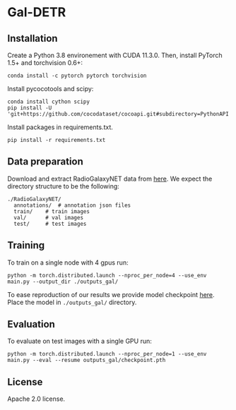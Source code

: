 **Gal-DETR**
========

## Installation
Create a Python 3.8 environement with CUDA 11.3.0. 
Then, install PyTorch 1.5+ and torchvision 0.6+:
```
conda install -c pytorch pytorch torchvision
```
Install pycocotools and scipy:
```
conda install cython scipy
pip install -U 'git+https://github.com/cocodataset/cocoapi.git#subdirectory=PythonAPI'
```
Install packages in requirements.txt.
```
pip install -r requirements.txt
```

## Data preparation

Download and extract RadioGalaxyNET data from [here](https://doi.org/10.25919/btk3-vx79).
We expect the directory structure to be the following:
```
./RadioGalaxyNET/
  annotations/  # annotation json files
  train/    # train images
  val/      # val images
  test/     # test images
```

## Training
To train on a single node with 4 gpus run:
```
python -m torch.distributed.launch --nproc_per_node=4 --use_env main.py --output_dir ./outputs_gal/
```
To ease reproduction of our results we provide model checkpoint [here](https://figshare.com/s/4818dcd3abf0a9d425a3). 
Place the model in `./outputs_gal/` directory.

## Evaluation
To evaluate on test images with a single GPU run:
```
python -m torch.distributed.launch --nproc_per_node=1 --use_env main.py --eval --resume outputs_gal/checkpoint.pth
```
## License
Apache 2.0 license. 
